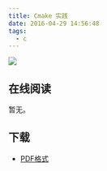 ```yaml
---
title: Cmake 实践
date: 2016-04-29 14:56:48
tags:
  - c
---
```


![](http://ww4.sinaimg.cn/large/841aea59jw1f3dkvt3pfej20b10fk3ye.jpg)


<!--more-->

## 在线阅读 ##

暂无。

## 下载 ##

+ [PDF格式](http://sewm.pku.edu.cn/src/paradise/reference/CMake%20Practice.pdf)
